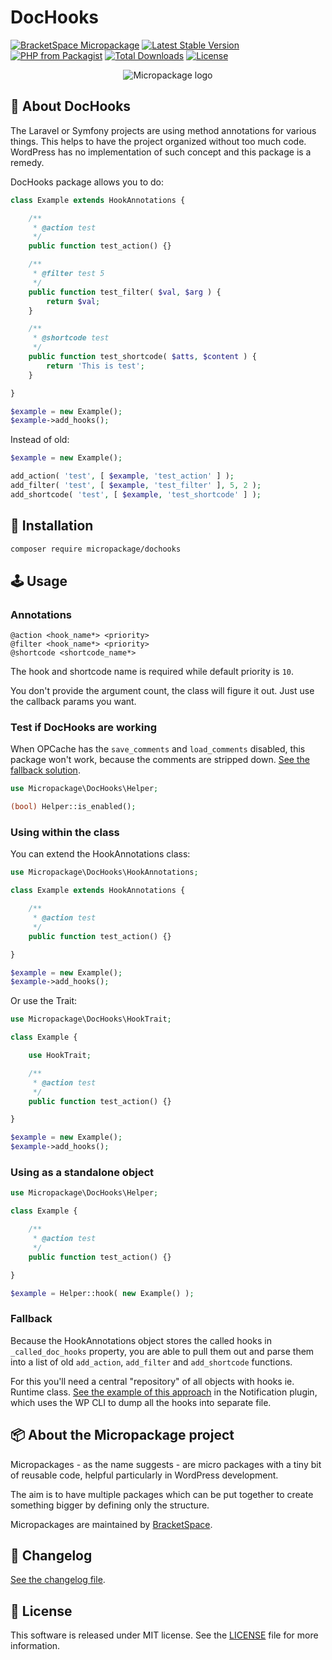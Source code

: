 # DocHooks

[![BracketSpace Micropackage](https://img.shields.io/badge/BracketSpace-Micropackage-brightgreen)](https://bracketspace.com)
[![Latest Stable Version](https://poser.pugx.org/micropackage/dochooks/v/stable)](https://packagist.org/packages/micropackage/dochooks)
[![PHP from Packagist](https://img.shields.io/packagist/php-v/micropackage/dochooks.svg)](https://packagist.org/packages/micropackage/dochooks)
[![Total Downloads](https://poser.pugx.org/micropackage/dochooks/downloads)](https://packagist.org/packages/micropackage/dochooks)
[![License](https://poser.pugx.org/micropackage/dochooks/license)](https://packagist.org/packages/micropackage/dochooks)

<p align="center">
    <img src="https://bracketspace.com/extras/micropackage/micropackage-small.png" alt="Micropackage logo"/>
</p>

## 🧬 About DocHooks

The Laravel or Symfony projects are using method annotations for various things. This helps to have the project organized without too much code. WordPress has no implementation of such concept and this package is a remedy.

DocHooks package allows you to do:

```php
class Example extends HookAnnotations {

	/**
	 * @action test
	 */
	public function test_action() {}

	/**
	 * @filter test 5
	 */
	public function test_filter( $val, $arg ) {
		return $val;
	}

	/**
	 * @shortcode test
	 */
	public function test_shortcode( $atts, $content ) {
		return 'This is test';
	}

}

$example = new Example();
$example->add_hooks();
```

Instead of old:

```php
$example = new Example();

add_action( 'test', [ $example, 'test_action' ] );
add_filter( 'test', [ $example, 'test_filter' ], 5, 2 );
add_shortcode( 'test', [ $example, 'test_shortcode' ] );
```

## 💾 Installation

``` bash
composer require micropackage/dochooks
```

## 🕹 Usage

### Annotations

```
@action <hook_name*> <priority>
@filter <hook_name*> <priority>
@shortcode <shortcode_name*>
```

The hook and shortcode name is required while default priority is `10`.

You don't provide the argument count, the class will figure it out. Just use the callback params you want.

### Test if DocHooks are working

When OPCache has the `save_comments` and `load_comments` disabled, this package won't work, because the comments are stripped down. [See the fallback solution](#fallback).

```php
use Micropackage\DocHooks\Helper;

(bool) Helper::is_enabled();
```

### Using within the class

You can extend the HookAnnotations class:

```php
use Micropackage\DocHooks\HookAnnotations;

class Example extends HookAnnotations {

	/**
	 * @action test
	 */
	public function test_action() {}

}

$example = new Example();
$example->add_hooks();
```

Or use the Trait:

```php
use Micropackage\DocHooks\HookTrait;

class Example {

	use HookTrait;

	/**
	 * @action test
	 */
	public function test_action() {}

}

$example = new Example();
$example->add_hooks();
```

### Using as a standalone object

```php
use Micropackage\DocHooks\Helper;

class Example {

	/**
	 * @action test
	 */
	public function test_action() {}

}

$example = Helper::hook( new Example() );
```

### Fallback

Because the HookAnnotations object stores the called hooks in `_called_doc_hooks` property, you are able to pull them out and parse them into a list of old `add_action`, `add_filter` and `add_shortcode` functions.

For this you'll need a central "repository" of all objects with hooks ie. Runtime class. [See the example of this approach](https://github.com/BracketSpace/Notification/blob/master/src/Cli/DumpHooks.php) in the Notification plugin, which uses the WP CLI to dump all the hooks into separate file.

## 📦 About the Micropackage project

Micropackages - as the name suggests - are micro packages with a tiny bit of reusable code, helpful particularly in WordPress development.

The aim is to have multiple packages which can be put together to create something bigger by defining only the structure.

Micropackages are maintained by [BracketSpace](https://bracketspace.com).

## 📖 Changelog

[See the changelog file](./CHANGELOG.md).

## 📃 License

This software is released under MIT license. See the [LICENSE](./LICENSE) file for more information.
